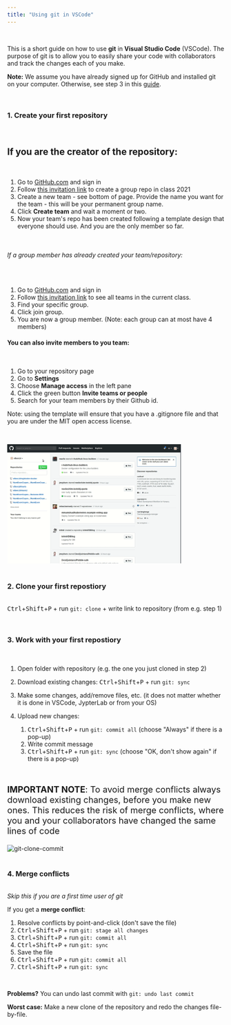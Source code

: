 ```yaml
---
title: "Using git in VSCode"
---
```


&nbsp;

This is a short guide on how to use **git** in **Visual Studio Code** (VSCode). The purpose of git is to allow you to easily share your code with collaborators and track the changes each of you make.

**Note:** We assume you have already signed up for GitHub and installed git on your computer. Otherwise, see step 3 in this [guide](/guides/python-setup/).

&nbsp;

### 1. Create your first repository

&nbsp;

## If you are the creator of the repository:

&nbsp;

1. Go to [GitHub.com](https://github.com/) and sign in
2. Follow [this invitation link](https://classroom.github.com/g/AntGyHF2) to create a group repo in class 2021
3. Create a new team - see bottom of page. Provide the name you want for the team - this will be your permanent group name. 
4. Click **Create team** and wait a moment or two.
5. Now your team's repo has been created following a template design that everyone should use. And you are the only member so far.  

<!-- 2. In the lefthand sidebar click on: <img src="https://github.com/NumEconCopenhagen/NumEconCopenhagen.netlify.com-v2/raw/master/content/guides/vscode-git/new.png" alt="new" width="30"/>
3. Provide a repository name
4. In *Repository template* choose *NumEconCopenhagen/example-2021*
4. Add a description of the repository for good measure 
4. Choose the *Private* option. 
6. Click *Create repository*
7. Copy the URL from your new repository   -->

&nbsp;

###### If a group member has already created your team/repository:

&nbsp;

1. Go to [GitHub.com](https://github.com/) and sign in
2. Follow [this invitation link](https://classroom.github.com/g/AntGyHF2) to see all teams in the current class.
3. Find your specific group.
4. Click join group.
5. You are now a group member. (Note: each group can at most have 4 members) 

#### You can also **invite** members to you team:

&nbsp;

1. Go to your repository page
2. Go to **Settings** 
3. Choose **Manage access** in the left pane
4. Click the green button **Invite teams or people** 
5. Search for your team members by their Github id. 

Note: using the template will ensure that you have a .gitignore file and that you are under the MIT open access license. 

&nbsp;

<img src="https://github.com/NumEconCopenhagen/NumEconCopenhagen.netlify.com-v2/raw/master/content/guides/vscode-git/create-repo.gif" alt="create-repo" width="80%"/>
<br />
<br />

### 2. Clone your first repostiory

<br /><kbd>Ctrl</kbd>+<kbd>Shift</kbd>+<kbd>P</kbd> + run `git: clone` + write link to repository (from e.g. step 1)

&nbsp;

### 3. Work with your first repostiory

&nbsp;

1. Open folder with repository (e.g. the one you just cloned in step 2)
2. Download existing changes: <kbd>Ctrl</kbd>+<kbd>Shift</kbd>+<kbd>P</kbd> + run `git: sync`
3. Make some changes, add/remove files, etc. (it does not matter whether it is done in VSCode, JypterLab or from your OS)
4. Upload new changes: 
  
    1. <kbd>Ctrl</kbd>+<kbd>Shift</kbd>+<kbd>P</kbd> + run `git: commit all` (choose "Always" if there is a pop-up)
    2. Write commit message
    3. <kbd>Ctrl</kbd>+<kbd>Shift</kbd>+<kbd>P</kbd> + run `git: sync` (choose "OK, don't show again" if there is a pop-up)
    
&nbsp;

<p style="font-size: 20px;"><strong>IMPORTANT NOTE</strong>: To avoid merge conflicts always download existing changes, before you make new ones. This reduces the risk of merge conflicts, where you and your collaborators have changed the same lines of code</p>

<img src="https://github.com/NumEconCopenhagen/NumEconCopenhagen.netlify.com-v2/raw/master/content/guides/vscode-git/git-clone-commit.gif" alt="git-clone-commit" width="80%"/>
<br />
<br />

### 4. Merge conflicts

<br />*Skip this if you are a first time user of git*

If you get a **merge conflict**:

1. Resolve conflicts by point-and-click (don't save the file)
2. <kbd>Ctrl</kbd>+<kbd>Shift</kbd>+<kbd>P</kbd> + run `git: stage all changes`
3. <kbd>Ctrl</kbd>+<kbd>Shift</kbd>+<kbd>P</kbd> + run `git: commit all`
4. <kbd>Ctrl</kbd>+<kbd>Shift</kbd>+<kbd>P</kbd> + run `git: sync`
5. Save the file
6. <kbd>Ctrl</kbd>+<kbd>Shift</kbd>+<kbd>P</kbd> + run `git: commit all`
7. <kbd>Ctrl</kbd>+<kbd>Shift</kbd>+<kbd>P</kbd> + run `git: sync`

&nbsp;

**Problems?** You can undo last commit with `git: undo last commit`

**Worst case:** Make a new clone of the repository and redo the changes file-by-file.
